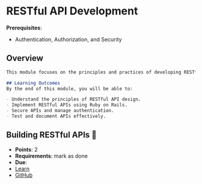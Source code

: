 # RESTful API Development

**Prerequisites**:
- Authentication, Authorization, and Security

## Overview
```md
This module focuses on the principles and practices of developing RESTful APIs using Ruby on Rails. You will learn how to design and implement APIs that can be consumed by various clients (eg web and mobile applications).

## Learning Outcomes
By the end of this module, you will be able to:

- Understand the principles of RESTful API design.
- Implement RESTful APIs using Ruby on Rails.
- Secure APIs and manage authentication.
- Test and document APIs effectively.
```

## Building RESTful APIs 🤖
- **Points**: 2
- **Requirements**: mark as done
- **Due**:
- [Learn](https://learn.firstdraft.com/lessons/328-rails-building-apis)
- [GitHub](https://github.com/DPI-WE/rails-building-apis)

